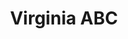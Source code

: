 ---
title: "Virginia ABC"
url: /virginia-beach/virginia-abc-northampton-boulevard/
shop: alcohol
---